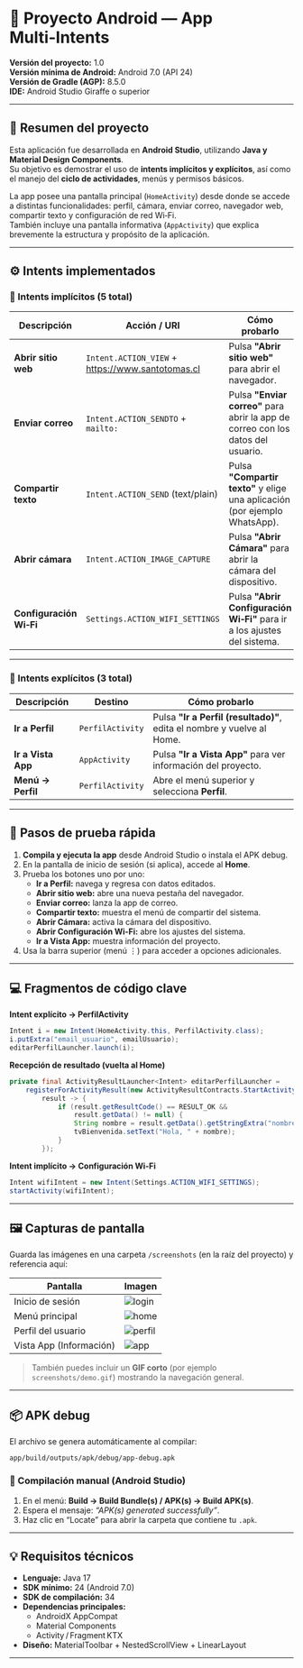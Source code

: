 # 📱 Proyecto Android — App Multi‑Intents

**Versión del proyecto:** 1.0  
**Versión mínima de Android:** Android 7.0 (API 24)  
**Versión de Gradle (AGP):** 8.5.0  
**IDE:** Android Studio Giraffe o superior

---

## 🧩 Resumen del proyecto

Esta aplicación fue desarrollada en **Android Studio**, utilizando **Java y Material Design Components**.  
Su objetivo es demostrar el uso de **intents implícitos y explícitos**, así como el manejo del **ciclo de actividades**, menús y permisos básicos.

La app posee una pantalla principal (`HomeActivity`) desde donde se accede a distintas funcionalidades: perfil, cámara, enviar correo, navegador web, compartir texto y configuración de red Wi‑Fi.  
También incluye una pantalla informativa (`AppActivity`) que explica brevemente la estructura y propósito de la aplicación.

---

## ⚙️ Intents implementados

### 🔹 Intents implícitos (5 total)

| Descripción | Acción / URI | Cómo probarlo |
|--------------|--------------|----------------|
| **Abrir sitio web** | `Intent.ACTION_VIEW` + https://www.santotomas.cl | Pulsa **"Abrir sitio web"** para abrir el navegador. |
| **Enviar correo** | `Intent.ACTION_SENDTO` + `mailto:` | Pulsa **"Enviar correo"** para abrir la app de correo con los datos del usuario. |
| **Compartir texto** | `Intent.ACTION_SEND` (text/plain) | Pulsa **"Compartir texto"** y elige una aplicación (por ejemplo WhatsApp). |
| **Abrir cámara** | `Intent.ACTION_IMAGE_CAPTURE` | Pulsa **"Abrir Cámara"** para abrir la cámara del dispositivo. |
| **Configuración Wi‑Fi** | `Settings.ACTION_WIFI_SETTINGS` | Pulsa **"Abrir Configuración Wi‑Fi"** para ir a los ajustes del sistema. |

---

### 🔹 Intents explícitos (3 total)

| Descripción | Destino | Cómo probarlo |
|--------------|----------|----------------|
| **Ir a Perfil** | `PerfilActivity` | Pulsa **"Ir a Perfil (resultado)"**, edita el nombre y vuelve al Home. |
| **Ir a Vista App** | `AppActivity` | Pulsa **"Ir a Vista App"** para ver información del proyecto. |
| **Menú → Perfil** | `PerfilActivity` | Abre el menú superior y selecciona **Perfil**. |

---

## 🧪 Pasos de prueba rápida

1. **Compila y ejecuta la app** desde Android Studio o instala el APK debug.
2. En la pantalla de inicio de sesión (si aplica), accede al **Home**.
3. Prueba los botones uno por uno:
   - **Ir a Perfil:** navega y regresa con datos editados.
   - **Abrir sitio web:** abre una nueva pestaña del navegador.
   - **Enviar correo:** lanza la app de correo.
   - **Compartir texto:** muestra el menú de compartir del sistema.
   - **Abrir Cámara:** activa la cámara del dispositivo.
   - **Abrir Configuración Wi-Fi:** abre los ajustes del sistema.
   - **Ir a Vista App:** muestra información del proyecto.
4. Usa la barra superior (menú ⋮) para acceder a opciones adicionales.

---

## 💻 Fragmentos de código clave

**Intent explícito → PerfilActivity**
```java
Intent i = new Intent(HomeActivity.this, PerfilActivity.class);
i.putExtra("email_usuario", emailUsuario);
editarPerfilLauncher.launch(i);
```

**Recepción de resultado (vuelta al Home)**
```java
private final ActivityResultLauncher<Intent> editarPerfilLauncher =
    registerForActivityResult(new ActivityResultContracts.StartActivityForResult(),
        result -> {
            if (result.getResultCode() == RESULT_OK &&
                result.getData() != null) {
                String nombre = result.getData().getStringExtra("nombre_editado");
                tvBienvenida.setText("Hola, " + nombre);
            }
        });
```

**Intent implícito → Configuración Wi-Fi**
```java
Intent wifiIntent = new Intent(Settings.ACTION_WIFI_SETTINGS);
startActivity(wifiIntent);
```

---

## 🖼️ Capturas de pantalla

Guarda las imágenes en una carpeta `/screenshots` (en la raíz del proyecto) y referencia aquí:

| Pantalla | Imagen |
|-----------|--------|
| Inicio de sesión | ![login](screenshots/login.png) |
| Menú principal | ![home](screenshots/home.png) |
| Perfil del usuario | ![perfil](screenshots/perfil.png) |
| Vista App (Información) | ![app](screenshots/app.png) |

> También puedes incluir un **GIF corto** (por ejemplo `screenshots/demo.gif`) mostrando la navegación general.

---

## 📦 APK debug

El archivo se genera automáticamente al compilar:

```
app/build/outputs/apk/debug/app-debug.apk
```

### 🔧 Compilación manual (Android Studio)

1. En el menú: **Build → Build Bundle(s) / APK(s) → Build APK(s)**.
2. Espera el mensaje: *“APK(s) generated successfully”*.
3. Haz clic en “Locate” para abrir la carpeta que contiene tu `.apk`.

---

## 💡 Requisitos técnicos

- **Lenguaje:** Java 17
- **SDK mínimo:** 24 (Android 7.0)
- **SDK de compilación:** 34
- **Dependencias principales:**
   - AndroidX AppCompat
   - Material Components
   - Activity / Fragment KTX
- **Diseño:** MaterialToolbar + NestedScrollView + LinearLayout

---